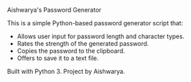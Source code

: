 Aishwarya's Password Generator

This is a simple Python-based password generator script that:
- Allows user input for password length and character types.
- Rates the strength of the generated password.
- Copies the password to the clipboard.
- Offers to save it to a text file.

 Built with Python 3. Project by Aishwarya.
